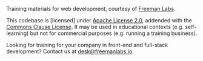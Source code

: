 Training materials for web development, courtesy of [Freeman Labs](https://freemanlabs.io).

This codebase is [licensed] under [Apache License 2.0](https://www.apache.org/licenses/LICENSE-2.0.txt), addended with the [Commons Clause License](https://commonsclause.com). It may be used in educational contexts (e.g. self-learning) but not for commercial purposes (e.g. running a training business).

Looking for training for your company in front-end and full-stack development? Contact us at [desk@freemanlabs.io](mailto:desk@freemanlabs.io).
